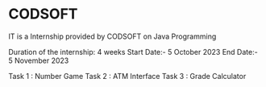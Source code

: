 # CODSOFT
IT is a Internship provided by CODSOFT on Java Programming

Duration of the internship: 4 weeks
Start Date:- 5 October 2023
End Date:- 5 November 2023

Task 1 : Number Game
Task 2 : ATM Interface
Task 3 : Grade Calculator
